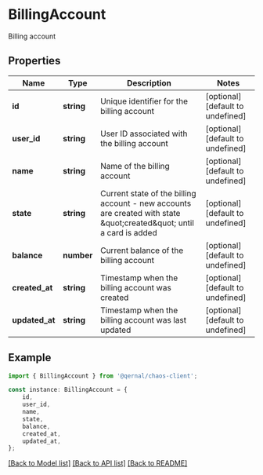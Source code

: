 # BillingAccount

Billing account

## Properties

Name | Type | Description | Notes
------------ | ------------- | ------------- | -------------
**id** | **string** | Unique identifier for the billing account | [optional] [default to undefined]
**user_id** | **string** | User ID associated with the billing account | [optional] [default to undefined]
**name** | **string** | Name of the billing account | [optional] [default to undefined]
**state** | **string** | Current state of the billing account - new accounts are created with state \&quot;created\&quot; until a card is added | [optional] [default to undefined]
**balance** | **number** | Current balance of the billing account | [optional] [default to undefined]
**created_at** | **string** | Timestamp when the billing account was created | [optional] [default to undefined]
**updated_at** | **string** | Timestamp when the billing account was last updated | [optional] [default to undefined]

## Example

```typescript
import { BillingAccount } from '@qernal/chaos-client';

const instance: BillingAccount = {
    id,
    user_id,
    name,
    state,
    balance,
    created_at,
    updated_at,
};
```

[[Back to Model list]](../README.md#documentation-for-models) [[Back to API list]](../README.md#documentation-for-api-endpoints) [[Back to README]](../README.md)
